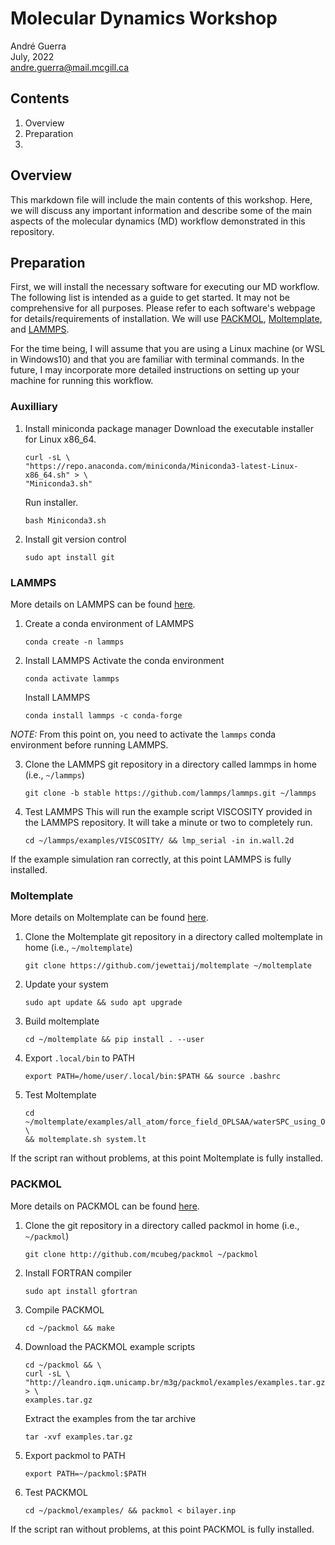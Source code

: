 # Molecular Dynamics Workshop
André Guerra \
July, 2022 \
andre.guerra@mail.mcgill.ca  

## Contents
1. Overview
2. Preparation
3. 

## Overview
This markdown file will include the main contents of this workshop. Here, we will discuss any important information and describe some of the main aspects of the molecular dynamics (MD) workflow demonstrated in this repository.

## Preparation 
First, we will install the necessary software for executing our MD workflow. The following list is intended as a guide to get started. It may not be comprehensive for all purposes. Please refer to each software's webpage for details/requirements of installation. We will use [PACKMOL](http://leandro.iqm.unicamp.br/m3g/packmol/examples.shtml), [Moltemplate](https://www.moltemplate.org/), and [LAMMPS](https://www.lammps.org/).

For the time being, I will assume that you are using a Linux machine (or WSL in Windows10) and that you are familiar with terminal commands. In the future, I may incorporate more detailed instructions on setting up your machine for running this workflow.

### Auxilliary
1. Install miniconda package manager
    Download the executable installer for Linux x86_64.
    ```
    curl -sL \
    "https://repo.anaconda.com/miniconda/Miniconda3-latest-Linux-x86_64.sh" > \
    "Miniconda3.sh"
    ```
    Run installer.
    ```
    bash Miniconda3.sh
    ```
2. Install git version control
    ```
    sudo apt install git
    ```
### LAMMPS
More details on LAMMPS can be found [here](https://www.lammps.org/).
1. Create a conda environment of LAMMPS 
    ```
    conda create -n lammps
    ```
2. Install LAMMPS
    Activate the conda environment
    ```
    conda activate lammps
    ```
    Install LAMMPS
    ```
    conda install lammps -c conda-forge
    ```
*NOTE:* From this point on, you need to activate the `lammps` conda environment before running LAMMPS.

3. Clone the LAMMPS git repository in a directory called lammps in home (i.e., `~/lammps`)
    ```
    git clone -b stable https://github.com/lammps/lammps.git ~/lammps
    ```
4. Test LAMMPS
    This will run the example script VISCOSITY provided in the LAMMPS repository. It will take a minute or two to completely run.
    ```
    cd ~/lammps/examples/VISCOSITY/ && lmp_serial -in in.wall.2d
    ```
If the example simulation ran correctly, at this point LAMMPS is fully installed. 

### Moltemplate
More details on Moltemplate can be found [here](https://www.moltemplate.org/).
1. Clone the Moltemplate git repository in a directory called moltemplate in home (i.e., `~/moltemplate`)
    ```
    git clone https://github.com/jewettaij/moltemplate ~/moltemplate
    ```
2. Update your system
    ```
    sudo apt update && sudo apt upgrade
    ```
3. Build moltemplate
    ```
    cd ~/moltemplate && pip install . --user
    ```
4. Export `.local/bin` to PATH
    ```
    export PATH=/home/user/.local/bin:$PATH && source .bashrc
    ```
5. Test Moltemplate
    ```
    cd ~/moltemplate/examples/all_atom/force_field_OPLSAA/waterSPC_using_OPLSAA/moltemplate_files/ \
    && moltemplate.sh system.lt
    ```
If the script ran without problems, at this point Moltemplate is fully installed.

### PACKMOL
More details on PACKMOL can be found [here](http://leandro.iqm.unicamp.br/m3g/packmol/examples.shtml).
1. Clone the git repository in a directory called packmol in home (i.e., `~/packmol`)
    ```
    git clone http://github.com/mcubeg/packmol ~/packmol
    ```
2. Install FORTRAN compiler
    ```
    sudo apt install gfortran
    ```
3. Compile PACKMOL
    ```
    cd ~/packmol && make
    ```
4. Download the PACKMOL example scripts
    ```
    cd ~/packmol && \
    curl -sL \
    "http://leandro.iqm.unicamp.br/m3g/packmol/examples/examples.tar.gz" > \
    examples.tar.gz
    ```
    Extract the examples from the tar archive
    ```
    tar -xvf examples.tar.gz
    ```
5. Export packmol to PATH
    ```
    export PATH=~/packmol:$PATH 
    ```
6. Test PACKMOL
    ```
    cd ~/packmol/examples/ && packmol < bilayer.inp
    ```
If the script ran without problems, at this point PACKMOL is fully installed.
